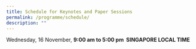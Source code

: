 ```yaml
---
title: Schedule for Keynotes and Paper Sessions
permalink: /programme/schedule/
description: ""
---
```

Wednesday, 16 November, **9:00 am to 5:00 pm  SINGAPORE LOCAL TIME**